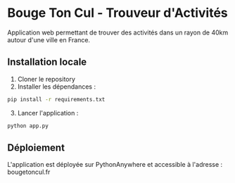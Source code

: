 # Bouge Ton Cul - Trouveur d'Activités

Application web permettant de trouver des activités dans un rayon de 40km autour d'une ville en France.

## Installation locale

1. Cloner le repository
2. Installer les dépendances :
```bash
pip install -r requirements.txt
```
3. Lancer l'application :
```bash
python app.py
```

## Déploiement

L'application est déployée sur PythonAnywhere et accessible à l'adresse : bougetoncul.fr

